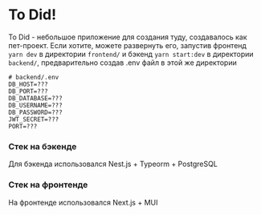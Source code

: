 # To Did!

To Did - небольшое приложение для создания туду, создавалось как пет-проект. Если хотите, можете развернуть его, запустив фронтенд `yarn dev` в директории `frontend/` и бэкенд `yarn start:dev` в директории `backend/`, предварительно создав .env файл в этой же директории
```env
# backend/.env
DB_HOST=???
DB_PORT=???
DB_DATABASE=???
DB_USERNAME=???
DB_PASSWORD=???
JWT_SECRET=???
PORT=???
```

### Стек на бэкенде

Для бэкенда использовался Nest.js + Typeorm + PostgreSQL

### Стек на фронтенде

На фронтенде использовался Next.js + MUI
